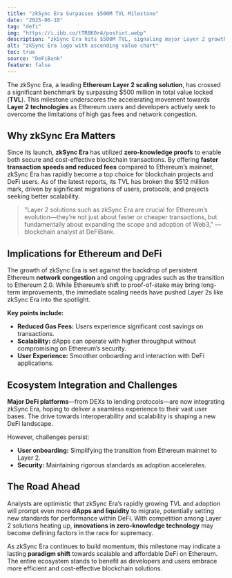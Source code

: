 ```yaml
---
title: "zkSync Era Surpasses $500M TVL Milestone"
date: "2025-06-10"
tag: "defi"
img: "https://i.ibb.co/tTR8K0r4/postint.webp"
description: "zkSync Era hits $500M TVL, signaling major Layer 2 growth on Ethereum"
alt: "zkSync Era logo with ascending value chart"
toc: true
source: "DeFiBank"
feature: false
---
```


The zkSync Era, a leading **Ethereum Layer 2 scaling solution**, has crossed a significant benchmark by surpassing $500 million in total value locked (**TVL**). This milestone underscores the accelerating movement towards **Layer 2 technologies** as Ethereum users and developers actively seek to overcome the limitations of high gas fees and network congestion.

## Why zkSync Era Matters

Since its launch, **zkSync Era** has utilized **zero-knowledge proofs** to enable both secure and cost-effective blockchain transactions. By offering **faster transaction speeds and reduced fees** compared to Ethereum’s mainnet, zkSync Era has rapidly become a top choice for blockchain projects and DeFi users. As of the latest reports, its TVL has broken the $512 million mark, driven by significant migrations of users, protocols, and projects seeking better scalability.

> "Layer 2 solutions such as zkSync Era are crucial for Ethereum’s evolution—they’re not just about faster or cheaper transactions, but fundamentally about expanding the scope and adoption of Web3," — blockchain analyst at DeFiBank.

## Implications for Ethereum and DeFi

The growth of zkSync Era is set against the backdrop of persistent Ethereum **network congestion** and ongoing upgrades such as the transition to Ethereum 2.0. While Ethereum’s shift to proof-of-stake may bring long-term improvements, the immediate scaling needs have pushed Layer 2s like zkSync Era into the spotlight.

**Key points include:**

- **Reduced Gas Fees:** Users experience significant cost savings on transactions.
- **Scalability:** dApps can operate with higher throughput without compromising on Ethereum’s security.
- **User Experience:** Smoother onboarding and interaction with DeFi applications.

## Ecosystem Integration and Challenges

**Major DeFi platforms**—from DEXs to lending protocols—are now integrating zkSync Era, hoping to deliver a seamless experience to their vast user bases. The drive towards interoperability and scalability is shaping a new DeFi landscape.

However, challenges persist:

- **User onboarding:** Simplifying the transition from Ethereum mainnet to Layer 2.
- **Security:** Maintaining rigorous standards as adoption accelerates.

## The Road Ahead

Analysts are optimistic that zkSync Era’s rapidly growing TVL and adoption will prompt even more **dApps and liquidity** to migrate, potentially setting new standards for performance within DeFi. With competition among Layer 2 solutions heating up, **innovations in zero-knowledge technology** may become defining factors in the race for supremacy.

As zkSync Era continues to build momentum, this milestone may indicate a lasting **paradigm shift** towards scalable and affordable DeFi on Ethereum. The entire ecosystem stands to benefit as developers and users embrace more efficient and cost-effective blockchain solutions.
